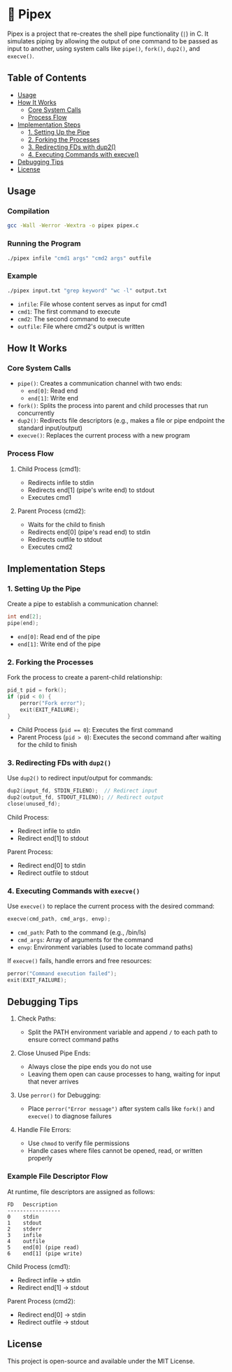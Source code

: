 # 📖 Pipex

Pipex is a project that re-creates the shell pipe functionality (`|`) in C. It simulates piping by allowing the output of one command to be passed as input to another, using system calls like `pipe()`, `fork()`, `dup2()`, and `execve()`.

## Table of Contents
- [Usage](#usage)
- [How It Works](#how-it-works)
  - [Core System Calls](#core-system-calls)
  - [Process Flow](#process-flow)
- [Implementation Steps](#implementation-steps)
  - [1. Setting Up the Pipe](#1-setting-up-the-pipe)
  - [2. Forking the Processes](#2-forking-the-processes)
  - [3. Redirecting FDs with dup2()](#3-redirecting-fds-with-dup2)
  - [4. Executing Commands with execve()](#4-executing-commands-with-execve)
- [Debugging Tips](#debugging-tips)
- [License](#license)

## Usage

### Compilation
```bash
gcc -Wall -Werror -Wextra -o pipex pipex.c
```

### Running the Program
```bash
./pipex infile "cmd1 args" "cmd2 args" outfile
```

### Example
```bash
./pipex input.txt "grep keyword" "wc -l" output.txt
```

- `infile`: File whose content serves as input for cmd1
- `cmd1`: The first command to execute
- `cmd2`: The second command to execute
- `outfile`: File where cmd2's output is written

## How It Works

### Core System Calls
- `pipe()`: Creates a communication channel with two ends:
  - `end[0]`: Read end
  - `end[1]`: Write end
- `fork()`: Splits the process into parent and child processes that run concurrently
- `dup2()`: Redirects file descriptors (e.g., makes a file or pipe endpoint the standard input/output)
- `execve()`: Replaces the current process with a new program

### Process Flow
1. Child Process (cmd1):
   - Redirects infile to stdin
   - Redirects end[1] (pipe's write end) to stdout
   - Executes cmd1

2. Parent Process (cmd2):
   - Waits for the child to finish
   - Redirects end[0] (pipe's read end) to stdin
   - Redirects outfile to stdout
   - Executes cmd2

## Implementation Steps

### 1. Setting Up the Pipe
Create a pipe to establish a communication channel:
```c
int end[2];
pipe(end);
```
- `end[0]`: Read end of the pipe
- `end[1]`: Write end of the pipe

### 2. Forking the Processes
Fork the process to create a parent-child relationship:
```c
pid_t pid = fork();
if (pid < 0) {
    perror("Fork error");
    exit(EXIT_FAILURE);
}
```
- Child Process (`pid == 0`): Executes the first command
- Parent Process (`pid > 0`): Executes the second command after waiting for the child to finish

### 3. Redirecting FDs with `dup2()`
Use `dup2()` to redirect input/output for commands:
```c
dup2(input_fd, STDIN_FILENO);  // Redirect input
dup2(output_fd, STDOUT_FILENO); // Redirect output
close(unused_fd);
```

Child Process:
- Redirect infile to stdin
- Redirect end[1] to stdout

Parent Process:
- Redirect end[0] to stdin
- Redirect outfile to stdout

### 4. Executing Commands with `execve()`
Use `execve()` to replace the current process with the desired command:
```c
execve(cmd_path, cmd_args, envp);
```
- `cmd_path`: Path to the command (e.g., /bin/ls)
- `cmd_args`: Array of arguments for the command
- `envp`: Environment variables (used to locate command paths)

If `execve()` fails, handle errors and free resources:
```c
perror("Command execution failed");
exit(EXIT_FAILURE);
```

## Debugging Tips

1. Check Paths:
   - Split the PATH environment variable and append `/` to each path to ensure correct command paths

2. Close Unused Pipe Ends:
   - Always close the pipe ends you do not use
   - Leaving them open can cause processes to hang, waiting for input that never arrives

3. Use `perror()` for Debugging:
   - Place `perror("Error message")` after system calls like `fork()` and `execve()` to diagnose failures

4. Handle File Errors:
   - Use `chmod` to verify file permissions
   - Handle cases where files cannot be opened, read, or written properly

### Example File Descriptor Flow
At runtime, file descriptors are assigned as follows:
```
FD   Description
-----------------
0    stdin
1    stdout
2    stderr
3    infile
4    outfile
5    end[0] (pipe read)
6    end[1] (pipe write)
```

Child Process (cmd1):
- Redirect infile → stdin
- Redirect end[1] → stdout

Parent Process (cmd2):
- Redirect end[0] → stdin
- Redirect outfile → stdout

## License
This project is open-source and available under the MIT License.
